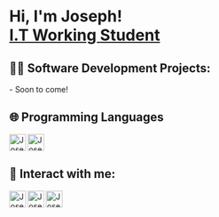 <h1>Hi, I'm Joseph! <br/><a href="https://github.com/ctrl-jo/ctrl-jo">I.T Working Student</a> <a href="https://www.linkedin.com/in/joseph-mercado-466b5231a/"></a>

<h2>👨‍💻 Software Development Projects:</h2>
- Soon to come! 

<h2>🌐 Programming Languages </h2>
<img align="left" alt="JosephMercado | Html" width="30px" src="https://cdn.jsdelivr.net/npm/simple-icons@3.13.0/icons/html5.svg" />
<img align="top" alt="JosephMercado | Css" width="30px" src="https://cdn.jsdelivr.net/npm/simple-icons@3.13.0/icons/css3.svg" />

<h2> 👤 Interact with me:</h2>

[<img align="left" alt="JosephMercado | LinkedIn" width="30px" src="https://cdn.jsdelivr.net/npm/simple-icons@v3/icons/linkedin.svg" />][linkedin]
[<img align="left" alt="JosephMercado | Instagram" width="30px" src="https://cdn.jsdelivr.net/npm/simple-icons@v3/icons/instagram.svg" />][instagram]
[<img align="left" alt="JosephMercado | Raket" width="30px" src="https://cdn.jsdelivr.net/npm/simple-icons@3.13.0/icons/revolut.svg" />][Raket]

[raket]: https://www.raket.ph/josephmercado800
[facebook]: https://www.facebook.com/joseph.d.mercado.9/
[instagram]: https://www.instagram.com/mrcdseth/
[linkedin]: https://www.linkedin.com/in/joseph-mercado-466b5231a/

<!--
**ctrl-jo/ctrl-jo** is a ✨ _special_ ✨ repository because its `README.md` (this file) appears on your GitHub profile.

Here are some ideas to get you started:

- 🔭 I’m currently working on ...
- 🌱 I’m currently learning to code...
- 👯 I’m looking to collaborate on ...
- 🤔 I’m looking for help with coding...
- 💬 Ask me about ...
- 📫 How to reach me: go to the links...
- 😄 Pronouns: ...
- ⚡ Fun fact: ...
-->
